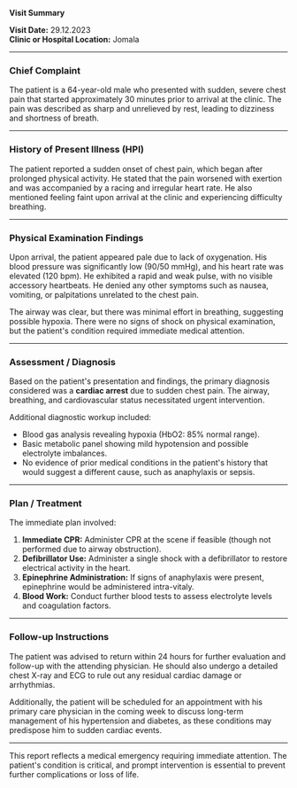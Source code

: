 

**Visit Summary**

**Visit Date:** 29.12.2023  
**Clinic or Hospital Location:** Jomala  

---

### **Chief Complaint**
The patient is a 64-year-old male who presented with sudden, severe chest pain that started approximately 30 minutes prior to arrival at the clinic. The pain was described as sharp and unrelieved by rest, leading to dizziness and shortness of breath.

---

### **History of Present Illness (HPI)**
The patient reported a sudden onset of chest pain, which began after prolonged physical activity. He stated that the pain worsened with exertion and was accompanied by a racing and irregular heart rate. He also mentioned feeling faint upon arrival at the clinic and experiencing difficulty breathing.

---

### **Physical Examination Findings**
Upon arrival, the patient appeared pale due to lack of oxygenation. His blood pressure was significantly low (90/50 mmHg), and his heart rate was elevated (120 bpm). He exhibited a rapid and weak pulse, with no visible accessory heartbeats. He denied any other symptoms such as nausea, vomiting, or palpitations unrelated to the chest pain.

The airway was clear, but there was minimal effort in breathing, suggesting possible hypoxia. There were no signs of shock on physical examination, but the patient's condition required immediate medical attention.

---

### **Assessment / Diagnosis**
Based on the patient's presentation and findings, the primary diagnosis considered was a **cardiac arrest** due to sudden chest pain. The airway, breathing, and cardiovascular status necessitated urgent intervention.

Additional diagnostic workup included:
- Blood gas analysis revealing hypoxia (HbO2: 85% normal range).
- Basic metabolic panel showing mild hypotension and possible electrolyte imbalances.
- No evidence of prior medical conditions in the patient's history that would suggest a different cause, such as anaphylaxis or sepsis.

---

### **Plan / Treatment**
The immediate plan involved:
1. **Immediate CPR:** Administer CPR at the scene if feasible (though not performed due to airway obstruction).
2. **Defibrillator Use:** Administer a single shock with a defibrillator to restore electrical activity in the heart.
3. **Epinephrine Administration:** If signs of anaphylaxis were present, epinephrine would be administered intra-vitaly.
4. **Blood Work:** Conduct further blood tests to assess electrolyte levels and coagulation factors.

---

### **Follow-up Instructions**
The patient was advised to return within 24 hours for further evaluation and follow-up with the attending physician. He should also undergo a detailed chest X-ray and ECG to rule out any residual cardiac damage or arrhythmias.

Additionally, the patient will be scheduled for an appointment with his primary care physician in the coming week to discuss long-term management of his hypertension and diabetes, as these conditions may predispose him to sudden cardiac events.

---

This report reflects a medical emergency requiring immediate attention. The patient's condition is critical, and prompt intervention is essential to prevent further complications or loss of life.